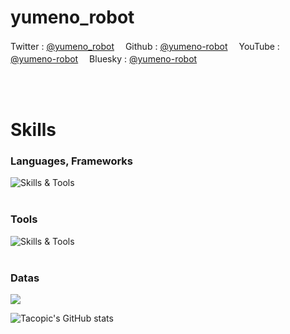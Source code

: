 


# yumeno_robot
Twitter : [@yumeno_robot](https://twitter.com/yumeno_robot)　
Github : [@yumeno-robot](https://github.com/yumeno-robot)　
YouTube : [@yumeno-robot](https://www.youtube.com/@yumeno-robot)　
Bluesky : [@yumeno-robot](https://bsky.app/profile/yumeno-robot.bsky.social)　


<br /><br />

# Skills
<table>

### Languages, Frameworks
![Skills & Tools](https://skillicons.dev/icons?i=arduino,c,cpp,cs,py,html,css,js,raspberrypi)
 <br /><br />

### Tools
![Skills & Tools](https://skillicons.dev/icons?i=vscode,unity,github,discord,git,ai,twitter,gmail)
 <br /><br />


### Datas
![](https://github-readme-stats.vercel.app/api/top-langs?username=yumeno-robot&show_icons=true&locale=en&layout=compact)

![Tacopic's GitHub stats](https://github-readme-stats.vercel.app/api?username=yumeno-robot&show_icons=true&theme=vue-dark)   
</table>
 
